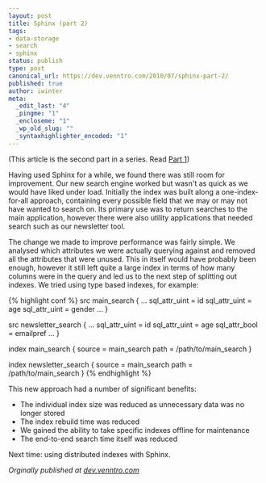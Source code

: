 ```yaml
---
layout: post
title: Sphinx (part 2)
tags:
- data-storage
- search
- sphinx
status: publish
type: post
canonical_url: https://dev.venntro.com/2010/07/sphinx-part-2/
published: true
author: iwinter
meta:
  _edit_last: "4"
  _pingme: "1"
  _encloseme: "1"
  _wp_old_slug: ""
  _syntaxhighlighter_encoded: "1"
---
```

<p>(This article is the second part in a series. Read <a href="/2010/06/sphinx-part-1/">Part 1</a>)</p>

<p>Having used Sphinx for a while, we found there was still room for improvement. Our new search engine worked but wasn't as quick as we would have liked under load. Initially the index was built along a one-index-for-all approach, containing every possible field that we may or may not have wanted to search on. Its primary use was to return searches to the main application, however there were also utility applications that needed search such as our newsletter tool.</p>

<p>The change we made to improve performance was fairly simple. We analysed which attributes we were actually querying against and removed all the attributes that were unused. This in itself would have probably been enough, however it still left quite a large index in terms of how many columns were in the query and led us to the next step of splitting out indexes. We tried using type based indexes, for example:</p>

{% highlight conf %}
src main_search
{
  ...
  sql_attr_uint = id
  sql_attr_uint = age
  sql_attr_uint = gender
  ...
}

src newsletter_search
{
  ...
  sql_attr_uint = id
  sql_attr_uint = age
  sql_attr_bool = emailpref
  ...
}

index main_search
{
  source = main_search
  path = /path/to/main_search
}

index newsletter_search
{
  source = main_search
  path = /path/to/main_search
}
{% endhighlight %}

<p>This new approach had a number of significant benefits:</p>

<ul>
	<li>The individual index size was reduced as unnecessary data was no longer stored</li>
	<li>The index rebuild time was reduced</li>
	<li>We gained the ability to take specific indexes offline for maintenance</li>
	<li>The end-to-end search time itself was reduced</li>
</ul>

<p>Next time: using distributed indexes with Sphinx.</p>

<em>Orginally published at <a href="{{ page.original }}">dev.venntro.com</a></em>
